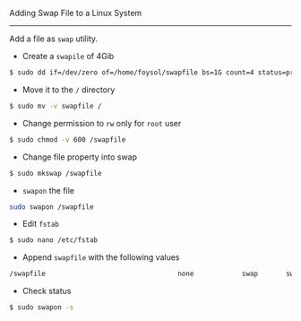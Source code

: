  Adding Swap File to a Linux System 
 ***

Add a file as `swap` utility. 

- Create a `swapile` of 4Gib
``` bash
$ sudo dd if=/dev/zero of=/home/foysol/swapfile bs=1G count=4 status=progress

```  
- Move it to the `/` directory
```bash
$ sudo mv -v swapfile /
```  
- Change permission to `rw` only for `root` user
```bash
$ sudo chmod -v 600 /swapfile 
```  
- Change file property into swap
```bash
$ sudo mkswap /swapfile
``` 
- `swapon` the file
```bash
sudo swapon /swapfile
```  
- Edit `fstab` 
```bash
$ sudo nano /etc/fstab 
```  
- Append `swapfile` with the following values
```bash
/swapfile                                 none            swap       sw          0         0 
```  
- Check status
```bash
$ sudo swapon -s
```  
